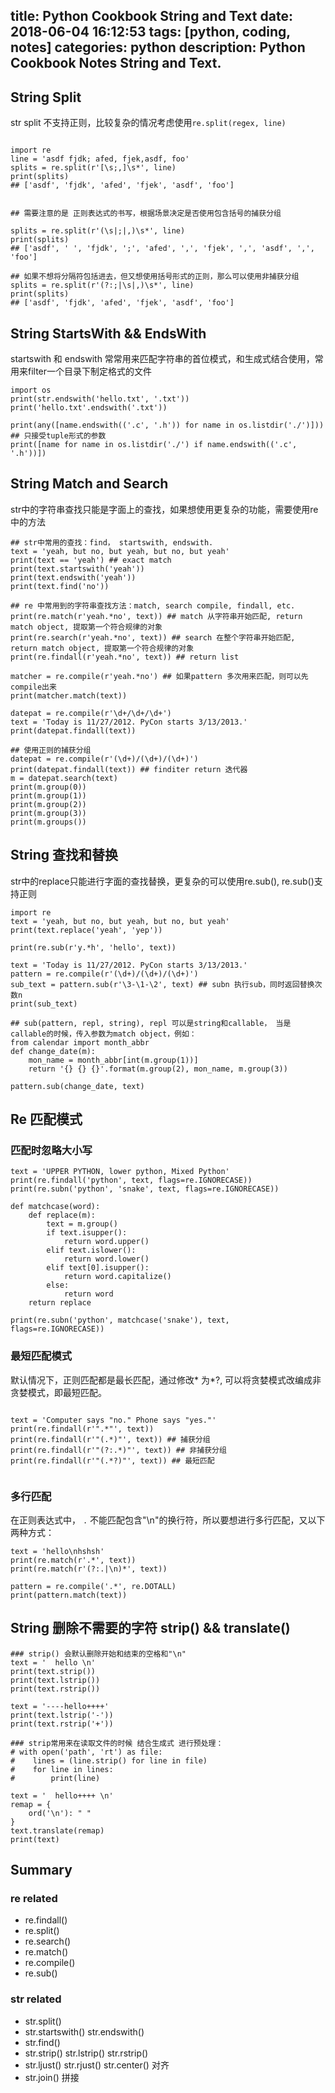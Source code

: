 title: Python Cookbook String and Text
date: 2018-06-04 16:12:53
tags: [python, coding, notes]
categories: python
description: Python Cookbook Notes String and Text.
---

## String Split

str split 不支持正则，比较复杂的情况考虑使用`re.split(regex, line)`

```

import re
line = 'asdf fjdk; afed, fjek,asdf, foo'
splits = re.split(r'[\s;,]\s*', line)
print(splits)
## ['asdf', 'fjdk', 'afed', 'fjek', 'asdf', 'foo']


## 需要注意的是 正则表达式的书写，根据场景决定是否使用包含括号的捕获分组

splits = re.split(r'(\s|;|,)\s*', line)
print(splits)
## ['asdf', ' ', 'fjdk', ';', 'afed', ',', 'fjek', ',', 'asdf', ',', 'foo']

## 如果不想将分隔符包括进去，但又想使用括号形式的正则，那么可以使用非捕获分组
splits = re.split(r'(?:;|\s|,)\s*', line)
print(splits)
## ['asdf', 'fjdk', 'afed', 'fjek', 'asdf', 'foo']

```

## String StartsWith && EndsWith

startswith 和 endswith 常常用来匹配字符串的首位模式，和生成式结合使用，常用来filter一个目录下制定格式的文件

```
import os
print(str.endswith('hello.txt', '.txt'))
print('hello.txt'.endswith('.txt'))

print(any([name.endswith(('.c', '.h')) for name in os.listdir('./')])) ## 只接受tuple形式的参数
print([name for name in os.listdir('./') if name.endswith(('.c', '.h'))])

```
## String Match and Search

str中的字符串查找只能是字面上的查找，如果想使用更复杂的功能，需要使用re中的方法

```
## str中常用的查找：find， startswith, endswith.
text = 'yeah, but no, but yeah, but no, but yeah'
print(text == 'yeah') ## exact match
print(text.startswith('yeah'))
print(text.endswith('yeah'))
print(text.find('no'))

## re 中常用到的字符串查找方法：match, search compile, findall, etc.
print(re.match(r'yeah.*no', text)) ## match 从字符串开始匹配, return match object, 提取第一个符合规律的对象
print(re.search(r'yeah.*no', text)) ## search 在整个字符串开始匹配, return match object, 提取第一个符合规律的对象
print(re.findall(r'yeah.*no', text)) ## return list

matcher = re.compile(r'yeah.*no') ## 如果pattern 多次用来匹配，则可以先compile出来
print(matcher.match(text)) 

datepat = re.compile(r'\d+/\d+/\d+')
text = 'Today is 11/27/2012. PyCon starts 3/13/2013.'
print(datepat.findall(text))

## 使用正则的捕获分组
datepat = re.compile(r'(\d+)/(\d+)/(\d+)')
print(datepat.findall(text)) ## finditer return 迭代器
m = datepat.search(text)
print(m.group(0))
print(m.group(1))
print(m.group(2))
print(m.group(3))
print(m.groups())

```

## String 查找和替换

str中的replace只能进行字面的查找替换，更复杂的可以使用re.sub(), re.sub()支持正则
```
import re
text = 'yeah, but no, but yeah, but no, but yeah'
print(text.replace('yeah', 'yep'))

print(re.sub(r'y.*h', 'hello', text))

text = 'Today is 11/27/2012. PyCon starts 3/13/2013.'
pattern = re.compile(r'(\d+)/(\d+)/(\d+)')
sub_text = pattern.sub(r'\3-\1-\2', text) ## subn 执行sub，同时返回替换次数n
print(sub_text)

## sub(pattern, repl, string), repl 可以是string和callable， 当是callable的时候，传入参数为match object，例如：
from calendar import month_abbr
def change_date(m):
    mon_name = month_abbr[int(m.group(1))]
    return '{} {} {}'.format(m.group(2), mon_name, m.group(3))

pattern.sub(change_date, text)

```

## Re 匹配模式

### 匹配时忽略大小写
```
text = 'UPPER PYTHON, lower python, Mixed Python'
print(re.findall('python', text, flags=re.IGNORECASE))
print(re.subn('python', 'snake', text, flags=re.IGNORECASE))

def matchcase(word):
    def replace(m):
        text = m.group()
        if text.isupper():
            return word.upper()
        elif text.islower():
            return word.lower()
        elif text[0].isupper():
            return word.capitalize()
        else:
            return word
    return replace

print(re.subn('python', matchcase('snake'), text, flags=re.IGNORECASE))

```

### 最短匹配模式

默认情况下，正则匹配都是最长匹配，通过修改* 为*?, 可以将贪婪模式改编成非贪婪模式，即最短匹配。
```

text = 'Computer says "no." Phone says "yes."'
print(re.findall(r'".*"', text))
print(re.findall(r'"(.*)"', text)) ## 捕获分组
print(re.findall(r'"(?:.*)"', text)) ## 非捕获分组
print(re.findall(r'"(.*?)"', text)) ## 最短匹配


```

### 多行匹配

在正则表达式中， `.` 不能匹配包含"\n"的换行符，所以要想进行多行匹配，又以下两种方式：

```
text = 'hello\nhshsh'
print(re.match(r'.*', text))
print(re.match(r'(?:.|\n)*', text))

pattern = re.compile('.*', re.DOTALL)
print(pattern.match(text))

```

## String 删除不需要的字符 strip() && translate()

```
### strip() 会默认删除开始和结束的空格和"\n"
text = '  hello \n'
print(text.strip())
print(text.lstrip())
print(text.rstrip())

text = '----hello++++'
print(text.lstrip('-'))
print(text.rstrip('+'))

### strip常用来在读取文件的时候 结合生成式 进行预处理：
# with open('path', 'rt') as file:
#    lines = (line.strip() for line in file)
#    for line in lines:
#        print(line)

text = '  hello++++ \n'
remap = {
    ord('\n'): " "
}
text.translate(remap)
print(text)
```

## Summary

### re related

- re.findall()
- re.split()
- re.search()
- re.match()
- re.compile()
- re.sub()

### str related

- str.split()
- str.startswith() str.endswith()
- str.find()
- str.strip() str.lstrip() str.rstrip()
- str.ljust() str.rjust() str.center() 对齐
- str.join() 拼接
